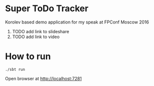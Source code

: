 # Super ToDo Tracker

Korolev based demo application for my speak at FPConf Moscow 2016

1. TODO add link to slideshare
2. TODO add link to video

# How to run

    ./sbt run

Open browser at [http://localhost:7281](http://localhost:7281)

